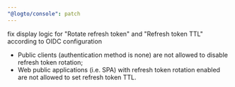 ```yaml
---
"@logto/console": patch
---
```


fix display logic for "Rotate refresh token" and "Refresh token TTL" according to OIDC configuration

- Public clients (authentication method is none) are not allowed to disable refresh token rotation;
- Web public applications (i.e. SPA) with refresh token rotation enabled are not allowed to set refresh token TTL.
